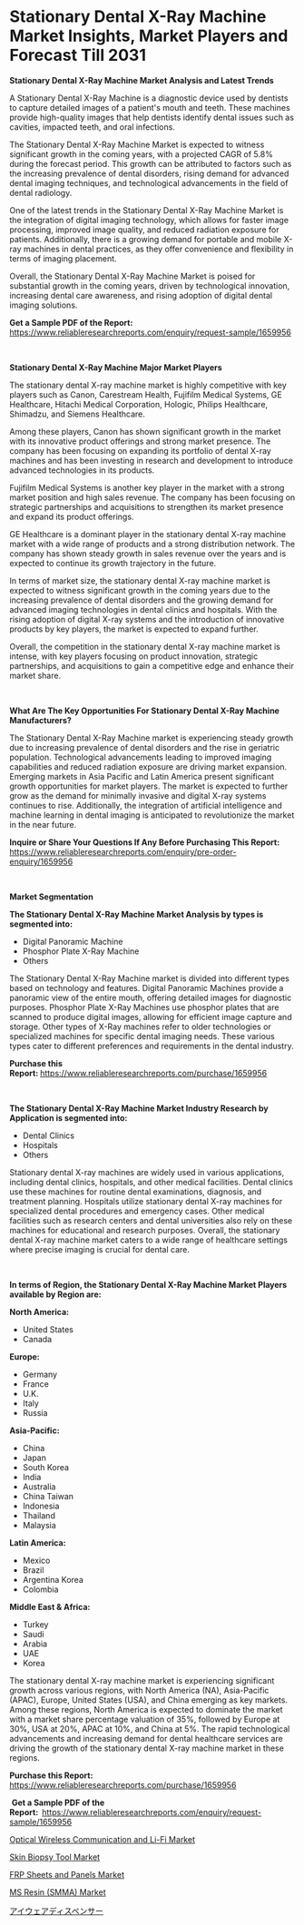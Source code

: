 <p><h1>Stationary Dental X-Ray Machine Market Insights, Market Players and Forecast Till 2031</h1></p><p><strong>Stationary Dental X-Ray Machine Market Analysis and Latest Trends</strong></p>
<p><p>A Stationary Dental X-Ray Machine is a diagnostic device used by dentists to capture detailed images of a patient's mouth and teeth. These machines provide high-quality images that help dentists identify dental issues such as cavities, impacted teeth, and oral infections.</p><p>The Stationary Dental X-Ray Machine Market is expected to witness significant growth in the coming years, with a projected CAGR of 5.8% during the forecast period. This growth can be attributed to factors such as the increasing prevalence of dental disorders, rising demand for advanced dental imaging techniques, and technological advancements in the field of dental radiology.</p><p>One of the latest trends in the Stationary Dental X-Ray Machine Market is the integration of digital imaging technology, which allows for faster image processing, improved image quality, and reduced radiation exposure for patients. Additionally, there is a growing demand for portable and mobile X-ray machines in dental practices, as they offer convenience and flexibility in terms of imaging placement.</p><p>Overall, the Stationary Dental X-Ray Machine Market is poised for substantial growth in the coming years, driven by technological innovation, increasing dental care awareness, and rising adoption of digital dental imaging solutions.</p></p>
<p><strong>Get a Sample PDF of the Report:&nbsp;</strong> <a href="https://www.reliableresearchreports.com/enquiry/request-sample/1659956">https://www.reliableresearchreports.com/enquiry/request-sample/1659956</a></p>
<p>&nbsp;</p>
<p><strong>Stationary Dental X-Ray Machine Major Market Players</strong></p>
<p><p>The stationary dental X-ray machine market is highly competitive with key players such as Canon, Carestream Health, Fujifilm Medical Systems, GE Healthcare, Hitachi Medical Corporation, Hologic, Philips Healthcare, Shimadzu, and Siemens Healthcare.</p><p>Among these players, Canon has shown significant growth in the market with its innovative product offerings and strong market presence. The company has been focusing on expanding its portfolio of dental X-ray machines and has been investing in research and development to introduce advanced technologies in its products.</p><p>Fujifilm Medical Systems is another key player in the market with a strong market position and high sales revenue. The company has been focusing on strategic partnerships and acquisitions to strengthen its market presence and expand its product offerings.</p><p>GE Healthcare is a dominant player in the stationary dental X-ray machine market with a wide range of products and a strong distribution network. The company has shown steady growth in sales revenue over the years and is expected to continue its growth trajectory in the future.</p><p>In terms of market size, the stationary dental X-ray machine market is expected to witness significant growth in the coming years due to the increasing prevalence of dental disorders and the growing demand for advanced imaging technologies in dental clinics and hospitals. With the rising adoption of digital X-ray systems and the introduction of innovative products by key players, the market is expected to expand further.</p><p>Overall, the competition in the stationary dental X-ray machine market is intense, with key players focusing on product innovation, strategic partnerships, and acquisitions to gain a competitive edge and enhance their market share.</p></p>
<p>&nbsp;</p>
<p><strong>What Are The Key Opportunities For Stationary Dental X-Ray Machine Manufacturers?</strong></p>
<p><p>The Stationary Dental X-Ray Machine market is experiencing steady growth due to increasing prevalence of dental disorders and the rise in geriatric population. Technological advancements leading to improved imaging capabilities and reduced radiation exposure are driving market expansion. Emerging markets in Asia Pacific and Latin America present significant growth opportunities for market players. The market is expected to further grow as the demand for minimally invasive and digital X-ray systems continues to rise. Additionally, the integration of artificial intelligence and machine learning in dental imaging is anticipated to revolutionize the market in the near future.</p></p>
<p><strong>Inquire or Share Your Questions If Any Before Purchasing This Report:</strong> <a href="https://www.reliableresearchreports.com/enquiry/pre-order-enquiry/1659956">https://www.reliableresearchreports.com/enquiry/pre-order-enquiry/1659956</a></p>
<p>&nbsp;</p>
<p><strong>Market Segmentation</strong></p>
<p><strong>The Stationary Dental X-Ray Machine Market Analysis by types is segmented into:</strong></p>
<p><ul><li>Digital Panoramic Machine</li><li>Phosphor Plate X-Ray Machine</li><li>Others</li></ul></p>
<p><p>The Stationary Dental X-Ray Machine market is divided into different types based on technology and features. Digital Panoramic Machines provide a panoramic view of the entire mouth, offering detailed images for diagnostic purposes. Phosphor Plate X-Ray Machines use phosphor plates that are scanned to produce digital images, allowing for efficient image capture and storage. Other types of X-Ray machines refer to older technologies or specialized machines for specific dental imaging needs. These various types cater to different preferences and requirements in the dental industry.</p></p>
<p><strong>Purchase this Report:&nbsp;</strong><a href="https://www.reliableresearchreports.com/purchase/1659956">https://www.reliableresearchreports.com/purchase/1659956</a></p>
<p>&nbsp;</p>
<p><strong>The Stationary Dental X-Ray Machine Market Industry Research by Application is segmented into:</strong></p>
<p><ul><li>Dental Clinics</li><li>Hospitals</li><li>Others</li></ul></p>
<p><p>Stationary dental X-ray machines are widely used in various applications, including dental clinics, hospitals, and other medical facilities. Dental clinics use these machines for routine dental examinations, diagnosis, and treatment planning. Hospitals utilize stationary dental X-ray machines for specialized dental procedures and emergency cases. Other medical facilities such as research centers and dental universities also rely on these machines for educational and research purposes. Overall, the stationary dental X-ray machine market caters to a wide range of healthcare settings where precise imaging is crucial for dental care.</p></p>
<p>&nbsp;</p>
<p><strong>In terms of Region, the Stationary Dental X-Ray Machine Market Players available by Region are:</strong></p>
<p>
    <p> <strong> North America: </strong>
        <ul>
            <li>United States</li>
            <li>Canada</li>
        </ul>
        </p> 
    <p> <strong> Europe: </strong>
        <ul>
            <li>Germany</li>
            <li>France</li>
            <li>U.K.</li>
            <li>Italy</li>
            <li>Russia</li>
        </ul>
        </p> 
    <p> <strong> Asia-Pacific: </strong>
        <ul>
            <li>China</li>
            <li>Japan</li>
            <li>South Korea</li>
            <li>India</li>
            <li>Australia</li>
            <li>China Taiwan</li>
            <li>Indonesia</li>
            <li>Thailand</li>
            <li>Malaysia</li>
        </ul>
        </p> 
    <p> <strong> Latin America: </strong>
        <ul>
            <li>Mexico</li>
            <li>Brazil</li>
            <li>Argentina Korea</li>
            <li>Colombia</li>
        </ul>
        </p> 
    <p> <strong> Middle East & Africa: </strong>
        <ul>
            <li>Turkey</li>
            <li>Saudi</li>
            <li>Arabia</li>
            <li>UAE</li>
            <li>Korea</li>
        </ul>
    </p>
    </p>
<p><p>The stationary dental X-ray machine market is experiencing significant growth across various regions, with North America (NA), Asia-Pacific (APAC), Europe, United States (USA), and China emerging as key markets. Among these regions, North America is expected to dominate the market with a market share percentage valuation of 35%, followed by Europe at 30%, USA at 20%, APAC at 10%, and China at 5%. The rapid technological advancements and increasing demand for dental healthcare services are driving the growth of the stationary dental X-ray machine market in these regions.</p></p>
<p><strong>Purchase this Report: </strong><a href="https://www.reliableresearchreports.com/purchase/1659956">https://www.reliableresearchreports.com/purchase/1659956</a></p>
<p>&nbsp;<strong>Get a Sample PDF of the Report:&nbsp;&nbsp;</strong><a href="https://www.reliableresearchreports.com/enquiry/request-sample/1659956">https://www.reliableresearchreports.com/enquiry/request-sample/1659956</a></p>
<p><strong></strong></p>
<p><p><a href="https://github.com/pjcfca/Market-Research-Report-List-1/blob/main/optical-wireless-communication-and-li-fi-market.md">Optical Wireless Communication and Li-Fi Market</a></p><p><a href="https://adventurous-uranium-ef9.notion.site/Skin-Biopsy-Tool-Market-Research-Report-Unlocks-Analysis-on-the-Market-Financial-Status-Market-Size-e683b4ca375a47ca8df729c1d0aa478d">Skin Biopsy Tool Market</a></p><p><a href="https://github.com/johnbach50/Market-Research-Report-List-2/blob/main/frp-sheets-and-panels-market.md">FRP Sheets and Panels Market</a></p><p><a href="https://carnation-joke-41f.notion.site/MS-Resin-SMMA-Market-with-the-goal-of-estimating-the-market-size-and-future-growth-potential-of-va-1f8454478e534f4692585666a7af1759">MS Resin (SMMA) Market</a></p><p><a href="https://medium.com/@giancarlo642004/%E3%82%A2%E3%82%A4%E3%82%A6%E3%82%A7%E3%82%A2%E3%83%87%E3%82%A3%E3%82%B9%E3%83%9A%E3%83%B3%E3%82%B5%E3%83%BC%E5%B8%82%E5%A0%B4%E3%81%AE%E8%A6%8F%E6%A8%A1-cagr-%E3%83%88%E3%83%AC%E3%83%B3%E3%83%892024-2030-5219ddc4cbc1">アイウェアディスペンサー</a></p></p>